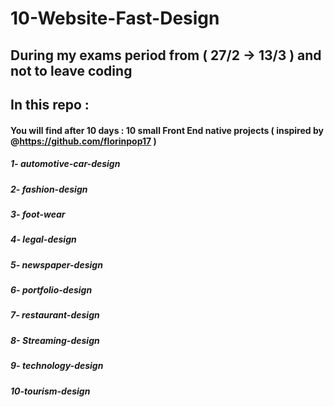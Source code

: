 # 10-Website-Fast-Design
## During my exams period from ( 27/2 -> 13/3 ) and not to leave coding
## In this repo :
#### You will find after 10 days : 10 small Front End native projects ( inspired by @https://github.com/florinpop17 )
##### 1- automotive-car-design    
##### 2- fashion-design
##### 3- foot-wear               
##### 4- legal-design
##### 5- newspaper-design       
##### 6- portfolio-design
##### 7- restaurant-design       
##### 8- Streaming-design
##### 9- technology-design                   
##### 10-tourism-design
